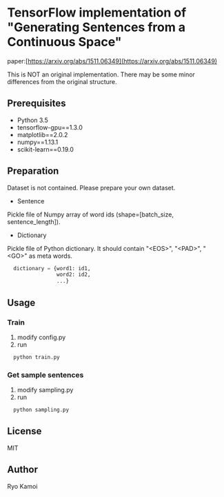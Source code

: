 # TensorFlow implementation of "Generating Sentences from a Continuous Space"

paper:[https://arxiv.org/abs/1511.06349](https://arxiv.org/abs/1511.06349)

This is NOT an original implementation. There may be some minor differences from the original structure.

## Prerequisites

 * Python 3.5
 * tensorflow-gpu==1.3.0
 * matplotlib==2.0.2
 * numpy==1.13.1
 * scikit-learn==0.19.0


## Preparation

Dataset is not contained. Please prepare your own dataset.

 * Sentence

Pickle file of Numpy array of word ids (shape=[batch_size, sentence_length]).

 * Dictionary

Pickle file of Python dictionary. It should contain "\<EOS\>", "\<PAD\>", "\<GO\>" as meta words.

```python
  dictionary = {word1: id1,
                word2: id2,
                ...}
```

## Usage
### Train

1. modify config.py
2. run

```bash
  python train.py
```

### Get sample sentences

1. modify sampling.py
2. run

```bash
  python sampling.py
```

## License

MIT

## Author

Ryo Kamoi
